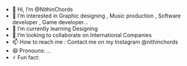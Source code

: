 - 👋 Hi, I’m @NithinChords
- 👀 I’m interested in Graphic designing , Music production , Software developer , Game developer...
- 🌱 I’m currently learning Designing 
- 💞️ I’m looking to collaborate on International Companies 
- 📫 How to reach me : Contact me on my Instagram @nithinchords
- 😄 Pronouns: ...
- ⚡ Fun fact: 

<!---
NithinChords/NithinChords is a ✨ special ✨ repository because its `README.md` (this file) appears on your GitHub profile.
You can click the Preview link to take a look at your changes.
--->
